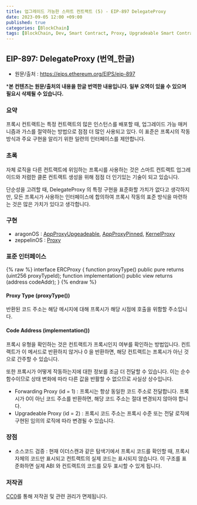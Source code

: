 ```yaml
---
title: 업그레이드 가능한 스마트 컨트랙트 (5) - EIP-897 DelegateProxy
date: 2023-09-05 12:00 +09:00
published: true
categories: [BlockChain]
tags: [BlockChain, Dev, Smart Contract, Proxy, Upgradeable Smart Contract, Solidity, 번역]
---
```


## EIP-897: DelegateProxy (번역_한글)
- 원문/출처 : https://eips.ethereum.org/EIPS/eip-897

***본 컨텐츠는 원문/출처의 내용을 한글 번역한 내용입니다. 일부 오역이 있을 수 있으며 필요시 삭제될 수 있습니다.**

### 요약
프록시 컨트랙트는 특정 컨트랙트의 많은 인스턴스를 배포할 때, 업그레이드 가능 매커니즘과 가스를 절약하는 방법으로 점점 더 많인 사용되고 있다. 이 표준은 프록시의 작동 방식과 주요 구현을 알리기 위한 일련의 인터페이스를 제안합니다. 


### 초록
자체 로직을 다른 컨트랙트에 위임하는 프록시를 사용하는 것은 스마트 컨트랙트 업그레이드와 저렴한 클론 컨트랙트 생성을 위해 점점 더 인기있는 기술이 되고 있습니다. 

단순성을 고려할 때, DelegateProxy 의 특정 구현을 표준화할 가치가 없다고 생각하지만, 모든 프록시가 사용하는 인터페이스에 합의하여 프록시 작동의 표준 방식을 마련하는 것은 많은 가치가 있다고 생각합니다. 


### 구현
- aragonOS : [AppProxyUpgeadeable](https://github.com/aragon/aragonOS/blob/master/contracts/apps/AppProxyUpgradeable.sol), [AppProxyPinned](https://github.com/aragon/aragonOS/blob/master/contracts/apps/AppProxyPinned.sol), [KernelProxy](https://github.com/aragon/aragonOS/blob/master/contracts/kernel/KernelProxy.sol)
- zeppelinOS : [Proxy](https://github.com/OpenZeppelin/openzeppelin-labs/blob/2da9e859db81a61f2449d188e7193788ca721c65/upgradeability_ownership/contracts/Proxy.sol)


### 표준 인터페이스 
{% raw %}
interface ERCProxy {
    function proxyType() public pure returns (uint256 proxyTypeId);
    function implementation() public view returns (address codeAddr);
}
{% endraw %}


#### Proxy Type (proxyType())
반환된 코드 주소는 해당 메시지에 대해 프록시가 해당 시점에 호출을 위함할 주소입니다. 


#### Code Address (implementation())
프록시 유형을 확인하는 것은 컨트랙트가 프록시인지 여부를 확인하는 방법입니다. 컨트랙트가 이 메서드로 반환하지 않거나 0 을 반환하면, 해당 컨트랙트는 프록시가 아닌 것으로 간주할 수 있습니다. 

또한 프록시가 어떻게 작동하는지에 대한 정보를 조금 더 전달할 수 있습니다. 이는 순수 함수이므로 상태 변화에 따라 다른 값을 반활할 수 없으므로 사실상 상수입니다. 
- Forwarding Proxy (id = 1) : 프록시는 항상 동일한 코드 주소로 전달합니다. 
프록시가 0이 아닌 코드 주소를 반환하면, 해당 코드 주소는 절대 변경되지 않아야 합니다. 
- Upgradeable Proxy (id = 2) : 프록시 코드 주소는 프록시 수준 또는 전달 로직에 구현된 임의의 로직에 따라 변경될 수 있습니다. 


### 장점
- 소스코드 검증 : 현재 이더스캔과 같은 탐색기에서 프록시 코드를 확인할 때, 프록시 자체의 코드만 표시되고 컨트랙트의 실제 코드는 표시되지 않습니다. 이 구조를 표준화하면 실제 ABI 와 컨트랙트의 코드를 모두 표시할 수 있게 됩니다. 


### 저작권
[CC0](https://eips.ethereum.org/LICENSE)를 통해 저작권 및 관련 권리가 면제됩니다.
